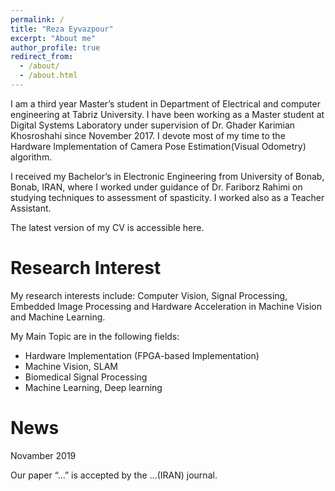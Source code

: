 ```yaml
---
permalink: /
title: "Reza Eyvazpour"
excerpt: "About me"
author_profile: true
redirect_from: 
  - /about/
  - /about.html
---
```




I am a third year Master’s student in Department of Electrical and computer engineering at Tabriz University. I have been working as a Master student at Digital Systems Laboratory under supervision of Dr. Ghader Karimian Khosroshahi since November 2017. I devote most of my time to the Hardware Implementation of Camera Pose Estimation(Visual Odometry) algorithm.

I received my Bachelor’s in Electronic Engineering from University of Bonab, Bonab, IRAN, where I worked under guidance of Dr. Fariborz Rahimi on studying techniques to assessment of spasticity. I worked also as a Teacher Assistant.

The latest version of my CV is accessible here.
# Research Interest   
My research interests include: Computer Vision, Signal Processing, Embedded Image Processing and Hardware Acceleration in Machine Vision and Machine Learning.

My Main Topic are in the following fields:
* Hardware Implementation (FPGA-based Implementation) 
* Machine Vision, SLAM 
* Biomedical Signal Processing 
* Machine Learning, Deep learning  

# News  
Novamber 2019

Our paper “...” is accepted by the ...(IRAN) journal.
  
  

